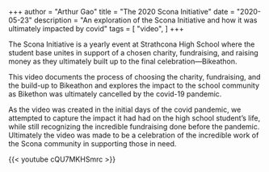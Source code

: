 +++
author = "Arthur Gao"
title = "The 2020 Scona Initiative"
date = "2020-05-23"
description = "An exploration of the Scona Initiative and how it was ultimately impacted by covid"
tags = [
    "video",
]
+++

The Scona Initiative is a yearly event at Strathcona High School where the student base unites in support of a chosen charity, fundraising, and raising money as they ultimately built up to the final celebration—Bikeathon.

This video documents the process of choosing the charity, fundraising, and the build-up to Bikeathon and explores the impact to the school community as Bikethon was ultimately cancelled by the covid-19 pandemic.

As the video was created in the initial days of the covid pandemic, we attempted to capture the impact it had had on the high school student’s life, while still recognizing the incredible fundraising done before the pandemic. Ultimately the video was made to be a celebration of the incredible work of the Scona community in supporting those in need.

{{< youtube cQU7MKHSmrc >}}